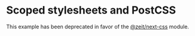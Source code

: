 # Scoped stylesheets and PostCSS

This example has been deprecated in favor of the [@zeit/next-css](https://github.com/zeit/next-plugins/tree/master/packages/next-css#postcss-plugins) module.
